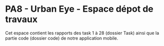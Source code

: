 # PA8 - Urban Eye - Espace dépot de travaux

Cet espace contient les rapports des task 1 à 28 (dossier Task) ainsi que la partie code (dossier code) de notre application mobile.
